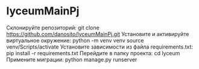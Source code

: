 # lyceumMainPj

Склонируйте репозиторий:
git clone https://github.com/danosito/lyceumMainPj.git
Установите и активируйте виртуальное окружение:
python -m venv venv
source venv/Scripts/activate
Установите зависимости из файла requirements.txt: pip install -r requirements.txt
Перейдите в папку проекта:
cd lyceum
Примените миграции:
python manage.py runserver
